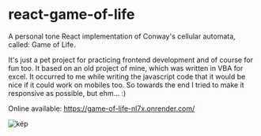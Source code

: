 # react-game-of-life

A personal tone React implementation of Conway's cellular automata, called: Game of Life.

It's just a pet project for practicing frontend development and of course for fun too.
It based on an old project of mine, which was written in VBA for excel. It occurred to me while writing the javascript code that it would be nice if it could work on mobiles too.
So towards the end I tried to make it responsive as possible, but ehm... :)

Online available: https://game-of-life-nl7x.onrender.com/

![kép](https://github.com/ttapupy/react-game-of-life/assets/23095938/53f1c734-79a7-4377-89f5-d422f7aa5843)




